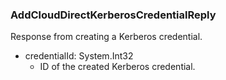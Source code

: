 ### AddCloudDirectKerberosCredentialReply
Response from creating a Kerberos credential.

- credentialId: System.Int32
  - ID of the created Kerberos credential.
